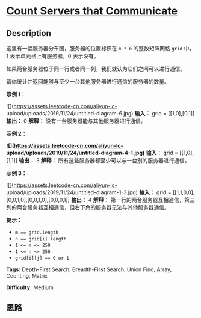 # [Count Servers that Communicate][title]

## Description

这里有一幅服务器分布图，服务器的位置标识在 `m * n` 的整数矩阵网格 `grid` 中，1 表示单元格上有服务器，0 表示没有。

如果两台服务器位于同一行或者同一列，我们就认为它们之间可以进行通信。

请你统计并返回能够与至少一台其他服务器进行通信的服务器的数量。



**示例 1：**

![](https://assets.leetcode-cn.com/aliyun-lc-
upload/uploads/2019/11/24/untitled-diagram-6.jpg)
            **输入：** grid = [[1,0],[0,1]]    **输出：** 0    **解释：** 没有一台服务器能与其他服务器进行通信。

**示例 2：**

**![](https://assets.leetcode-cn.com/aliyun-lc-
upload/uploads/2019/11/24/untitled-diagram-4-1.jpg)**
            **输入：** grid = [[1,0],[1,1]]    **输出：** 3    **解释：** 所有这些服务器都至少可以与一台别的服务器进行通信。    

**示例 3：**

![](https://assets.leetcode-cn.com/aliyun-lc-
upload/uploads/2019/11/24/untitled-diagram-1-3.jpg)
            **输入：** grid = [[1,1,0,0],[0,0,1,0],[0,0,1,0],[0,0,0,1]]    **输出：** 4    **解释：** 第一行的两台服务器互相通信，第三列的两台服务器互相通信，但右下角的服务器无法与其他服务器通信。    



**提示：**

  * `m == grid.length`
  * `n == grid[i].length`
  * `1 <= m <= 250`
  * `1 <= n <= 250`
  * `grid[i][j] == 0 or 1`


**Tags:** Depth-First Search, Breadth-First Search, Union Find, Array, Counting, Matrix

**Difficulty:** Medium

## 思路

[title]: https://leetcode-cn.com/problems/count-servers-that-communicate

